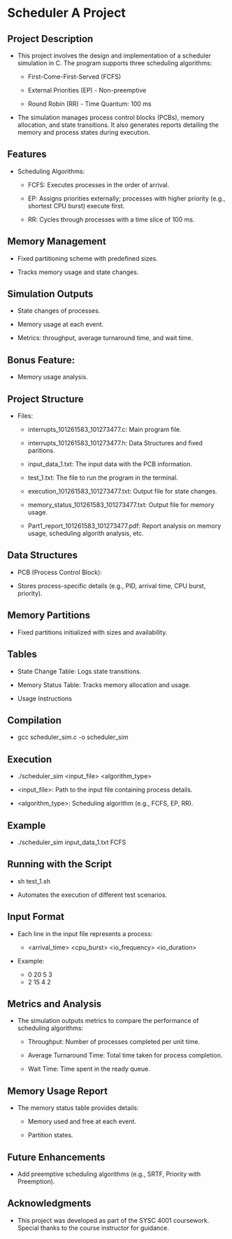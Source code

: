 # Scheduler A Project

## Project Description

- This project involves the design and implementation of a scheduler simulation in C. The program supports three scheduling algorithms:

  - First-Come-First-Served (FCFS)

  - External Priorities (EP) - Non-preemptive

  - Round Robin (RR) - Time Quantum: 100 ms

- The simulation manages process control blocks (PCBs), memory allocation, and state transitions. It also generates reports detailing the memory and process states during execution.

## Features

- Scheduling Algorithms:

  - FCFS: Executes processes in the order of arrival.

  - EP: Assigns priorities externally; processes with higher priority (e.g., shortest CPU burst) execute first.

  - RR: Cycles through processes with a time slice of 100 ms.

## Memory Management

- Fixed partitioning scheme with predefined sizes.

- Tracks memory usage and state changes.

## Simulation Outputs

- State changes of processes.

- Memory usage at each event.

- Metrics: throughput, average turnaround time, and wait time.

## Bonus Feature:

 - Memory usage analysis.

## Project Structure

- Files:

  - interrupts_101261583_101273477.c: Main program file.

  - interrupts_101261583_101273477.h: Data Structures and fixed paritions.
 
  - input_data_1.txt: The input data with the PCB information.
 
  - test_1.txt: The file to run the program in the terminal. 

  - execution_101261583_101273477.txt: Output file for state changes.

  - memory_status_101261583_101273477.txt: Output file for memory usage.
 
  - Part1_report_101261583_101273477.pdf: Report analysis on memory usage, scheduling algorith analysis, etc. 

## Data Structures

- PCB (Process Control Block):

- Stores process-specific details (e.g., PID, arrival time, CPU burst, priority).

## Memory Partitions

- Fixed partitions initialized with sizes and availability.

## Tables

- State Change Table: Logs state transitions.

- Memory Status Table: Tracks memory allocation and usage.

- Usage Instructions

## Compilation

 - gcc scheduler_sim.c -o scheduler_sim

## Execution

 - ./scheduler_sim <input_file> <algorithm_type>

  - <input_file>: Path to the input file containing process details.

  - <algorithm_type>: Scheduling algorithm (e.g., FCFS, EP, RR).

## Example

 - ./scheduler_sim input_data_1.txt FCFS

## Running with the Script

- sh test_1.sh

- Automates the execution of different test scenarios.

## Input Format

- Each line in the input file represents a process:

  - <arrival_time> <cpu_burst> <io_frequency> <io_duration>

- Example:

  - 0 20 5 3
  - 2 15 4 2

## Metrics and Analysis

- The simulation outputs metrics to compare the performance of scheduling algorithms:

  - Throughput: Number of processes completed per unit time.

  - Average Turnaround Time: Total time taken for process completion.

  - Wait Time: Time spent in the ready queue.

## Memory Usage Report

- The memory status table provides details:

  - Memory used and free at each event.

  - Partition states.

## Future Enhancements

- Add preemptive scheduling algorithms (e.g., SRTF, Priority with Preemption).

## Acknowledgments

- This project was developed as part of the SYSC 4001 coursework. Special thanks to the course instructor for guidance.

 
